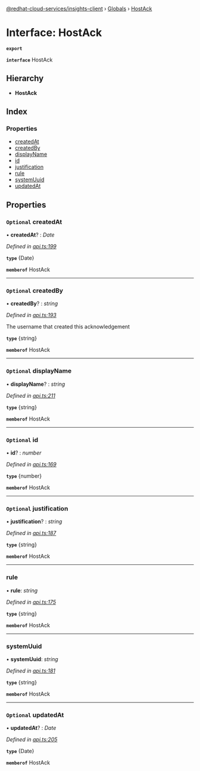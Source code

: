 [@redhat-cloud-services/insights-client](../README.md) › [Globals](../globals.md) › [HostAck](hostack.md)

# Interface: HostAck

**`export`** 

**`interface`** HostAck

## Hierarchy

* **HostAck**

## Index

### Properties

* [createdAt](hostack.md#optional-createdat)
* [createdBy](hostack.md#optional-createdby)
* [displayName](hostack.md#optional-displayname)
* [id](hostack.md#optional-id)
* [justification](hostack.md#optional-justification)
* [rule](hostack.md#rule)
* [systemUuid](hostack.md#systemuuid)
* [updatedAt](hostack.md#optional-updatedat)

## Properties

### `Optional` createdAt

• **createdAt**? : *Date*

*Defined in [api.ts:199](https://github.com/RedHatInsights/javascript-clients/blob/master/packages/insights/api.ts#L199)*

**`type`** {Date}

**`memberof`** HostAck

___

### `Optional` createdBy

• **createdBy**? : *string*

*Defined in [api.ts:193](https://github.com/RedHatInsights/javascript-clients/blob/master/packages/insights/api.ts#L193)*

The username that created this acknowledgement

**`type`** {string}

**`memberof`** HostAck

___

### `Optional` displayName

• **displayName**? : *string*

*Defined in [api.ts:211](https://github.com/RedHatInsights/javascript-clients/blob/master/packages/insights/api.ts#L211)*

**`type`** {string}

**`memberof`** HostAck

___

### `Optional` id

• **id**? : *number*

*Defined in [api.ts:169](https://github.com/RedHatInsights/javascript-clients/blob/master/packages/insights/api.ts#L169)*

**`type`** {number}

**`memberof`** HostAck

___

### `Optional` justification

• **justification**? : *string*

*Defined in [api.ts:187](https://github.com/RedHatInsights/javascript-clients/blob/master/packages/insights/api.ts#L187)*

**`type`** {string}

**`memberof`** HostAck

___

###  rule

• **rule**: *string*

*Defined in [api.ts:175](https://github.com/RedHatInsights/javascript-clients/blob/master/packages/insights/api.ts#L175)*

**`type`** {string}

**`memberof`** HostAck

___

###  systemUuid

• **systemUuid**: *string*

*Defined in [api.ts:181](https://github.com/RedHatInsights/javascript-clients/blob/master/packages/insights/api.ts#L181)*

**`type`** {string}

**`memberof`** HostAck

___

### `Optional` updatedAt

• **updatedAt**? : *Date*

*Defined in [api.ts:205](https://github.com/RedHatInsights/javascript-clients/blob/master/packages/insights/api.ts#L205)*

**`type`** {Date}

**`memberof`** HostAck

